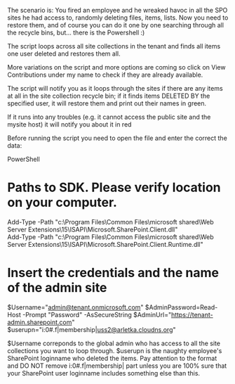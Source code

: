 The scenario is: You fired an employee and he wreaked havoc in all the SPO sites he had access to, randomly deleting files, items, lists. Now you need to restore them, and of course you can do it one by one searching through all the recycle bins, but... there is the Powershell :)

 

 

The script loops across all site collections in the tenant and finds all items one user deleted and restores them all.

 

More variations on the script and more options are coming so click on View Contributions under my name to check if they are already available.

 

 

 

The script will notify you as it loops through the sites if there are any items at all in the site collection recycle bin; if it finds items DELETED BY the specified user, it will restore them and print out their names in green.

If it runs into any troubles (e.g. it cannot access the public site and the mysite host) it will notify you about it in red

 

 



 



Before running the script you need to open the file and enter the correct the data:

 

PowerShell
# Paths to SDK. Please verify location on your computer. 
Add-Type -Path "c:\Program Files\Common Files\microsoft shared\Web Server Extensions\15\ISAPI\Microsoft.SharePoint.Client.dll"  
Add-Type -Path "c:\Program Files\Common Files\microsoft shared\Web Server Extensions\15\ISAPI\Microsoft.SharePoint.Client.Runtime.dll"  
 
# Insert the credentials and the name of the admin site 
$Username="admin@tenant.onmicrosoft.com" 
$AdminPassword=Read-Host -Prompt "Password" -AsSecureString 
$AdminUrl="https://tenant-admin.sharepoint.com" 
$userupn="i:0#.f|membership|uss2@arletka.cloudns.org"
 
$Username correponds to the global admin who has access to all the site collections you want to loop through. $userupn is the naughty employee's SharePoint loginname who deleted the items. Pay attention to the format and DO NOT remove i:0#.f|membership| part unless you are 100% sure that your SharePoint user loginname includes something else than this.

 
